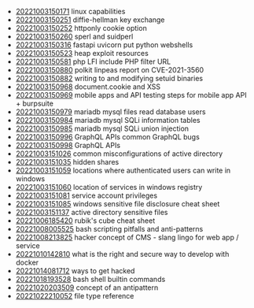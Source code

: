 - [20221003150171](/zet/20221003150171/README.md) linux capabilities
- [20221003150251](/zet/20221003150251/README.md) diffie-hellman key exchange
- [20221003150252](/zet/20221003150252/README.md) httponly cookie option
- [20221003150260](/zet/20221003150260/README.md) sperl and suidperl
- [20221003150316](/zet/20221003150316/README.md) fastapi uvicorn put python webshells
- [20221003150523](/zet/20221003150523/README.md) heap exploit resources
- [20221003150581](/zet/20221003150581/README.md) php LFI include PHP filter URL
- [20221003150880](/zet/20221003150880/README.md) polkit linpeas report on CVE-2021-3560
- [20221003150882](/zet/20221003150882/README.md) writing to and modifying setuid binaries
- [20221003150968](/zet/20221003150968/README.md) document.cookie and XSS
- [20221003150969](/zet/20221003150969/README.md) mobile apps and API testing steps for mobile app API + burpsuite
- [20221003150979](/zet/20221003150979/README.md) mariadb mysql files read database users
- [20221003150984](/zet/20221003150984/README.md) mariadb mysql SQLi information tables
- [20221003150985](/zet/20221003150985/README.md) mariadb mysql SQLi union injection
- [20221003150996](/zet/20221003150996/README.md) GraphQL APIs common GraphQL bugs
- [20221003150998](/zet/20221003150998/README.md) GraphQL APIs
- [20221003151026](/zet/20221003151026/README.md) common misconfigurations of active directory
- [20221003151035](/zet/20221003151035/README.md) hidden shares
- [20221003151059](/zet/20221003151059/README.md) locations where authenticated users can write in windows
- [20221003151060](/zet/20221003151060/README.md) location of services in windows registry
- [20221003151081](/zet/20221003151081/README.md) service account privileges
- [20221003151085](/zet/20221003151085/README.md) windows sensitive file disclosure cheat sheet
- [20221003151137](/zet/20221003151137/README.md) active directory sensitive files
- [20221006185420](/zet/20221006185420/README.md) rubik's cube cheat sheet
- [20221008005525](/zet/20221008005525/README.md) bash scripting pitfalls and anti-patterns
- [20221008213825](/zet/20221008213825/README.md) hacker concept of CMS - slang lingo for web app / service
- [20221010142810](/zet/20221010142810/README.md) what is the right and secure way to develop with docker
- [20221014081712](/zet/20221014081712/README.md) ways to get hacked
- [20221018193528](/zet/20221018193528/README.md) bash shell builtin commands
- [20221020203509](/zet/20221020203509/README.md) concept of an antipattern
- [20221022210052](/zet/20221022210052/README.md) file type reference
